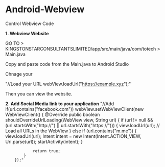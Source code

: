 # Android-Webview
Control Webview Code

**1. Webview Website**

GO TO > KINGSTONSTARCONSULTANTSLIMITED/app/src/main/java/com/totech > Main.java

Copy and paste code from the Main.java to Android Studio

Chnage your 

"//Load your URL
        webView.loadUrl("https://example.xyz");"

Then you can view the website.


**2. Add Social Media link to your application**
"//Add if(url.contains("facebook.com"))
webView.setWebViewClient(new WebViewClient() {
            @Override
            public boolean shouldOverrideUrlLoading(WebView view, String url) {
                if (url != null && (url.startsWith("http://") || url.startsWith("https://"))) {
                    view.loadUrl(url); // Load all URLs in the WebView
                }
                else if (url.contains("m.me")) {
                    view.loadUrl(url);
                    Intent intent = new Intent(Intent.ACTION_VIEW, Uri.parse(url));
                    startActivity(intent);
                }

                return true;
            }
        });"
